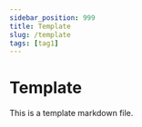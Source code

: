 ```yaml
---
sidebar_position: 999
title: Template
slug: /template
tags: [tag1]
---
```


# Template

This is a template markdown file.